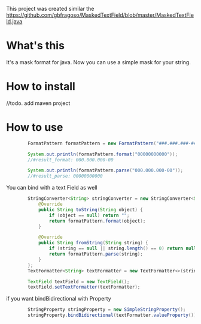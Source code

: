 This project was created similar the https://github.com/gbfragoso/MaskedTextField/blob/master/MaskedTextField.java

# What's this
It's a mask format for java. Now you can use a simple mask for your string.

# How to install
//todo. add maven project

# How to use

``` java
        FormatPattern formatPattern = new FormatPattern("###.###.###-##");

        System.out.println(formatPattern.format("00000000000"));
        //#result_format: 000.000.000-00

        System.out.println(formatPattern.parse("000.000.000-00"));
        //#result_parse: 00000000000
```

You can bind with a text Field as well

``` java
        StringConverter<String> stringConverter = new StringConverter<String>() {
            @Override
            public String toString(String object) {
                if (object == null) return "";
                return formatPattern.format(object);
            }

            @Override
            public String fromString(String string) {
                if (string == null || string.length() == 0) return null;
                return formatPattern.parse(string);
            }
        };
        TextFormatter<String> textFormatter = new TextFormatter<>(stringConverter);

        TextField textField = new TextField();
        textField.setTextFormatter(textFormatter);
```

if you want bindBidirectional with Property 

``` java
        StringProperty stringProperty = new SimpleStringProperty();
        stringProperty.bindBidirectional(textFormatter.valueProperty());
```
